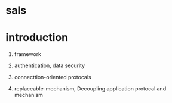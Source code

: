 # sals 

# introduction

1.  framework

1.  authentication, data security

1.  connecttion-oriented protocals

1.  replaceable-mechanism, Decoupling application protocal and mechanism



